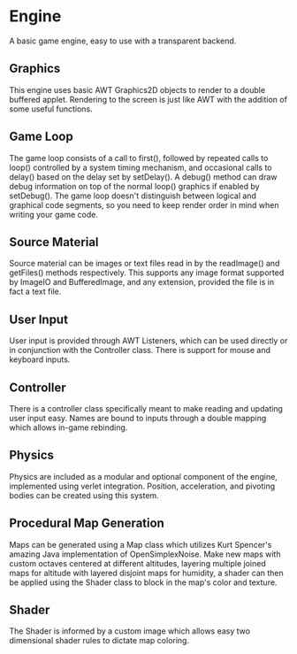 # Engine
A basic game engine, easy to use with a transparent backend.

## Graphics
This engine uses basic AWT Graphics2D objects to render to a double buffered applet.
Rendering to the screen is just like AWT with the addition of some useful functions.

## Game Loop
The game loop consists of a call to first(), followed by repeated calls to loop()
controlled by a system timing mechanism, and occasional calls to delay() based on
the delay set by setDelay(). A debug() method can draw debug information on top of
the normal loop() graphics if enabled by setDebug().
The game loop doesn't distinguish between logical and graphical code segments, so
you need to keep render order in mind when writing your game code.

## Source Material
Source material can be images or text files read in by the readImage() and getFiles()
methods respectively. This supports any image format supported by ImageIO and 
BufferedImage, and any extension, provided the file is in fact a text file.

## User Input
User input is provided through AWT Listeners, which can be used directly or in 
conjunction with the Controller class. There is support for mouse and keyboard
inputs.

## Controller
There is a controller class specifically meant to make reading and updating user input
easy. Names are bound to inputs through a double mapping which allows in-game rebinding.

## Physics
Physics are included as a modular and optional component of the engine, implemented
using verlet integration. Position, acceleration, and pivoting bodies can be created
using this system.

## Procedural Map Generation
Maps can be generated using a Map class which utilizes Kurt Spencer's amazing Java
implementation of OpenSimplexNoise. Make new maps with custom octaves centered at
different altitudes, layering multiple joined maps for altitude with layered disjoint
maps for humidity, a shader can then be applied using the Shader class to block in the
map's color and texture.

## Shader
The Shader is informed by a custom image which allows easy two dimensional shader rules
to dictate map coloring.

